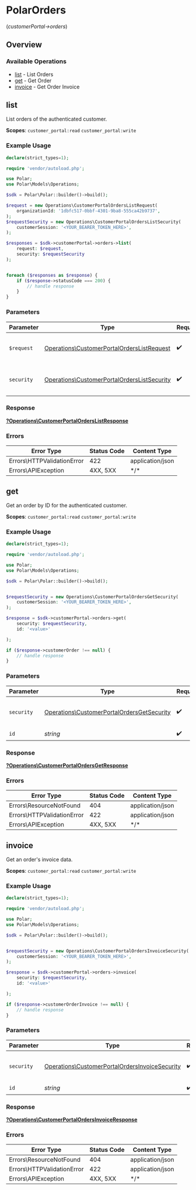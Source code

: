 # PolarOrders
(*customerPortal->orders*)

## Overview

### Available Operations

* [list](#list) - List Orders
* [get](#get) - Get Order
* [invoice](#invoice) - Get Order Invoice

## list

List orders of the authenticated customer.

**Scopes**: `customer_portal:read` `customer_portal:write`

### Example Usage

```php
declare(strict_types=1);

require 'vendor/autoload.php';

use Polar;
use Polar\Models\Operations;

$sdk = Polar\Polar::builder()->build();

$request = new Operations\CustomerPortalOrdersListRequest(
    organizationId: '1dbfc517-0bbf-4301-9ba8-555ca42b9737',
);
$requestSecurity = new Operations\CustomerPortalOrdersListSecurity(
    customerSession: '<YOUR_BEARER_TOKEN_HERE>',
);

$responses = $sdk->customerPortal->orders->list(
    request: $request,
    security: $requestSecurity
);


foreach ($responses as $response) {
    if ($response->statusCode === 200) {
        // handle response
    }
}
```

### Parameters

| Parameter                                                                                                  | Type                                                                                                       | Required                                                                                                   | Description                                                                                                |
| ---------------------------------------------------------------------------------------------------------- | ---------------------------------------------------------------------------------------------------------- | ---------------------------------------------------------------------------------------------------------- | ---------------------------------------------------------------------------------------------------------- |
| `$request`                                                                                                 | [Operations\CustomerPortalOrdersListRequest](../../Models/Operations/CustomerPortalOrdersListRequest.md)   | :heavy_check_mark:                                                                                         | The request object to use for the request.                                                                 |
| `security`                                                                                                 | [Operations\CustomerPortalOrdersListSecurity](../../Models/Operations/CustomerPortalOrdersListSecurity.md) | :heavy_check_mark:                                                                                         | The security requirements to use for the request.                                                          |

### Response

**[?Operations\CustomerPortalOrdersListResponse](../../Models/Operations/CustomerPortalOrdersListResponse.md)**

### Errors

| Error Type                 | Status Code                | Content Type               |
| -------------------------- | -------------------------- | -------------------------- |
| Errors\HTTPValidationError | 422                        | application/json           |
| Errors\APIException        | 4XX, 5XX                   | \*/\*                      |

## get

Get an order by ID for the authenticated customer.

**Scopes**: `customer_portal:read` `customer_portal:write`

### Example Usage

```php
declare(strict_types=1);

require 'vendor/autoload.php';

use Polar;
use Polar\Models\Operations;

$sdk = Polar\Polar::builder()->build();


$requestSecurity = new Operations\CustomerPortalOrdersGetSecurity(
    customerSession: '<YOUR_BEARER_TOKEN_HERE>',
);

$response = $sdk->customerPortal->orders->get(
    security: $requestSecurity,
    id: '<value>'

);

if ($response->customerOrder !== null) {
    // handle response
}
```

### Parameters

| Parameter                                                                                                | Type                                                                                                     | Required                                                                                                 | Description                                                                                              |
| -------------------------------------------------------------------------------------------------------- | -------------------------------------------------------------------------------------------------------- | -------------------------------------------------------------------------------------------------------- | -------------------------------------------------------------------------------------------------------- |
| `security`                                                                                               | [Operations\CustomerPortalOrdersGetSecurity](../../Models/Operations/CustomerPortalOrdersGetSecurity.md) | :heavy_check_mark:                                                                                       | The security requirements to use for the request.                                                        |
| `id`                                                                                                     | *string*                                                                                                 | :heavy_check_mark:                                                                                       | The order ID.                                                                                            |

### Response

**[?Operations\CustomerPortalOrdersGetResponse](../../Models/Operations/CustomerPortalOrdersGetResponse.md)**

### Errors

| Error Type                 | Status Code                | Content Type               |
| -------------------------- | -------------------------- | -------------------------- |
| Errors\ResourceNotFound    | 404                        | application/json           |
| Errors\HTTPValidationError | 422                        | application/json           |
| Errors\APIException        | 4XX, 5XX                   | \*/\*                      |

## invoice

Get an order's invoice data.

**Scopes**: `customer_portal:read` `customer_portal:write`

### Example Usage

```php
declare(strict_types=1);

require 'vendor/autoload.php';

use Polar;
use Polar\Models\Operations;

$sdk = Polar\Polar::builder()->build();


$requestSecurity = new Operations\CustomerPortalOrdersInvoiceSecurity(
    customerSession: '<YOUR_BEARER_TOKEN_HERE>',
);

$response = $sdk->customerPortal->orders->invoice(
    security: $requestSecurity,
    id: '<value>'

);

if ($response->customerOrderInvoice !== null) {
    // handle response
}
```

### Parameters

| Parameter                                                                                                        | Type                                                                                                             | Required                                                                                                         | Description                                                                                                      |
| ---------------------------------------------------------------------------------------------------------------- | ---------------------------------------------------------------------------------------------------------------- | ---------------------------------------------------------------------------------------------------------------- | ---------------------------------------------------------------------------------------------------------------- |
| `security`                                                                                                       | [Operations\CustomerPortalOrdersInvoiceSecurity](../../Models/Operations/CustomerPortalOrdersInvoiceSecurity.md) | :heavy_check_mark:                                                                                               | The security requirements to use for the request.                                                                |
| `id`                                                                                                             | *string*                                                                                                         | :heavy_check_mark:                                                                                               | The order ID.                                                                                                    |

### Response

**[?Operations\CustomerPortalOrdersInvoiceResponse](../../Models/Operations/CustomerPortalOrdersInvoiceResponse.md)**

### Errors

| Error Type                 | Status Code                | Content Type               |
| -------------------------- | -------------------------- | -------------------------- |
| Errors\ResourceNotFound    | 404                        | application/json           |
| Errors\HTTPValidationError | 422                        | application/json           |
| Errors\APIException        | 4XX, 5XX                   | \*/\*                      |